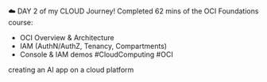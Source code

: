 
☁️ DAY 2 of my CLOUD Journey!
Completed 62 mins of the OCI Foundations course:
- OCI Overview & Architecture
- IAM (AuthN/AuthZ, Tenancy, Compartments)
- Console & IAM demos
#CloudComputing #OCI


creating an AI app on a cloud platform


